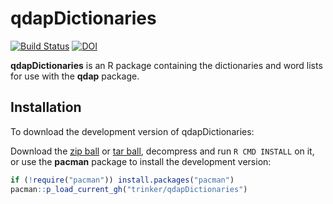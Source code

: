 # qdapDictionaries

[![Build Status](https://travis-ci.org/trinker/qdapDictionaries.svg?branch=master)](https://travis-ci.org/trinker/qdapDictionaries) 
[![DOI](https://zenodo.org/badge/5398/trinker/qdapDictionaries.svg)](http://dx.doi.org/10.5281/zenodo.11119)


**qdapDictionaries** is an R package containing the dictionaries and word lists for use with the **qdap** package.


## Installation

To download the development version of qdapDictionaries:

Download the [zip ball](https://github.com/trinker/qdapDictionaries/zipball/master) or [tar ball](https://github.com/trinker/qdapDictionaries/tarball/master), decompress and run `R CMD INSTALL` on it, or use the **pacman** package to install the development version:

```r
if (!require("pacman")) install.packages("pacman")
pacman::p_load_current_gh("trinker/qdapDictionaries")
```

